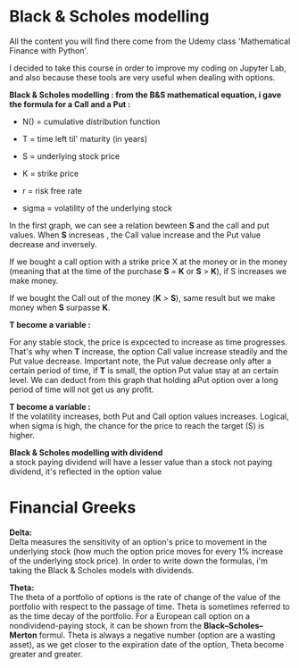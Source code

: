 # Black & Scholes modelling

All the content you will find there come from the Udemy class 'Mathematical Finance with Python'.

I decided to take this course in order to improve my coding on Jupyter Lab, and also because these tools are very useful when dealing with options.

**Black & Scholes modelling : from the B&S mathematical equation, i gave the formula for a Call and a Put :**

- N() = cumulative distribution function 

- T = time left til' maturity (in years)

- S = underlying stock price  

- K = strike price  

- r = risk free rate  

- sigma = volatility of the underlying stock  


In the first graph, we can see a relation bewteen **S** and the call and put values. When **S** increseas , the Call value increase and the Put value decrease and inversely.  

If we bought a call option with a strike price X at the money or in the money (meaning that at the time of the purchase **S** = **K** or **S** > **K**), if S increases we make money. 

If we bought the Call out of the money (**K** > **S**), same result but we make money when **S** surpasse **K**.   


**T become a variable :**  

For any stable stock, the price is expcected to increase as time progresses. That's why when **T** increase, the option Call value increase steadily and the Put value decrease. Important note, the Put value decrease only after a certain period of time, if **T** is small, the option Put value stay at an certain level. We can deduct from this graph that holding aPut option over a long period of time will not get us any profit.

**T become a variable :**  
If the volatility increases, both Put and Call option values increases. Logical, when sigma is high, the chance for the price to reach the target (S) is higher.

**Black & Scholes modelling with dividend**  
a stock paying dividend will have a lesser value than a stock not paying dividend, it's reflected in the option value  
  

# Financial Greeks  
**Delta:**  
Delta measures the sensitivity of an option's price to movement in the underlying stock (how much the option price moves for every 1% increase of the underlying stock price). In order to write down the formulas, i'm taking the Black & Scholes models with dividends.  

**Theta:**  
The theta of a portfolio of options is the rate of change of the value of the portfolio with respect to the passage of time. Theta is sometimes referred to as the time decay of the portfolio. For a European call option on a nondividend-paying stock, it can be shown from the **Black–Scholes–Merton** formul. Theta is always a negative number (option are a wasting asset), as we get closer to the expiration date of the option, Theta become greater and greater.  










